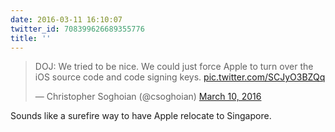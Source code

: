 ```yaml
---
date: 2016-03-11 16:10:07
twitter_id: 708399626689355776
title: ''
---
```


<blockquote class="twitter-tweet"><p lang="en" dir="ltr">DOJ: We tried to be nice. We could just force Apple to turn over the iOS source code and code signing keys. <a href="https://t.co/SCJyO3BZQq">pic.twitter.com/SCJyO3BZQq</a></p>&mdash; Christopher Soghoian (@csoghoian) <a href="https://twitter.com/csoghoian/status/708078386430812164?ref_src=twsrc%5Etfw">March 10, 2016</a></blockquote>
<script async src="https://platform.twitter.com/widgets.js" charset="utf-8"></script>

Sounds like a surefire way to have Apple relocate to Singapore. 
